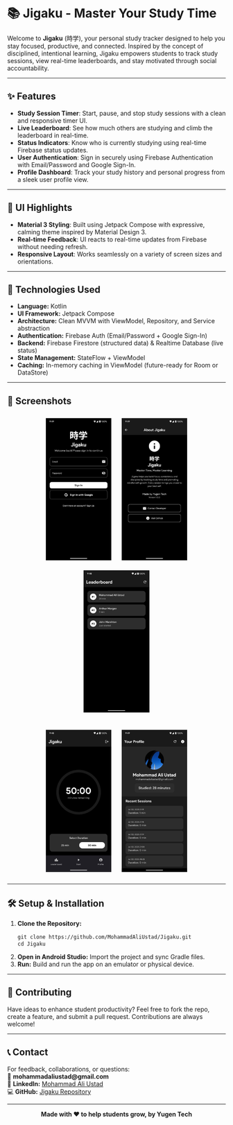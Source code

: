 <h1>📚 Jigaku - Master Your Study Time</h1>

<p>
  Welcome to <strong>Jigaku</strong> (時学), your personal study tracker designed to help you stay focused, productive, and connected. 
  Inspired by the concept of disciplined, intentional learning, Jigaku empowers students to track study sessions, view real-time leaderboards, 
  and stay motivated through social accountability.
</p>

<hr/>

<h2>✨ Features</h2>
<ul>
  <li><strong>Study Session Timer</strong>: Start, pause, and stop study sessions with a clean and responsive timer UI.</li>
  <li><strong>Live Leaderboard</strong>: See how much others are studying and climb the leaderboard in real-time.</li>
  <li><strong>Status Indicators</strong>: Know who is currently studying using real-time Firebase status updates.</li>
  <li><strong>User Authentication</strong>: Sign in securely using Firebase Authentication with Email/Password and Google Sign-In.</li>
  <li><strong>Profile Dashboard</strong>: Track your study history and personal progress from a sleek user profile view.</li>
</ul>

<hr/>

<h2>🎨 UI Highlights</h2>
<ul>
  <li><strong>Material 3 Styling</strong>: Built using Jetpack Compose with expressive, calming theme inspired by Material Design 3.</li>
  <li><strong>Real-time Feedback</strong>: UI reacts to real-time updates from Firebase without needing refresh.</li>
  <li><strong>Responsive Layout</strong>: Works seamlessly on a variety of screen sizes and orientations.</li>
</ul>

<hr/>

<h2>🚀 Technologies Used</h2>
<ul>
  <li><strong>Language:</strong> Kotlin</li>
  <li><strong>UI Framework:</strong> Jetpack Compose</li>
  <li><strong>Architecture:</strong> Clean MVVM with ViewModel, Repository, and Service abstraction</li>
  <li><strong>Authentication:</strong> Firebase Auth (Email/Password + Google Sign-In)</li>
  <li><strong>Backend:</strong> Firebase Firestore (structured data) & Realtime Database (live status)</li>
  <li><strong>State Management:</strong> StateFlow + ViewModel</li>
  <li><strong>Caching:</strong> In-memory caching in ViewModel (future-ready for Room or DataStore)</li>
</ul>

<hr/>

<h2>📸 Screenshots</h2>
<div align="center">
  <img src="Screenshots/1.jpg" width="30%" style="margin: 10px;" />
  <img src="Screenshots/2.jpg" width="30%" style="margin: 10px;" />
  <img src="Screenshots/3.jpg" width="30%" style="margin: 10px;" />
  <br/><br/>
  <img src="Screenshots/4.jpg" width="30%" style="margin: 10px;" />
  <img src="Screenshots/5.jpg" width="30%" style="margin: 10px;" />
</div>

<hr/>

<h2>🛠️ Setup & Installation</h2>
<ol>
  <li><strong>Clone the Repository:</strong>
    <pre><code>git clone https://github.com/MohammadAliUstad/Jigaku.git
cd Jigaku</code></pre>
  </li>
  <li><strong>Open in Android Studio:</strong> Import the project and sync Gradle files.</li>
  <li><strong>Run:</strong> Build and run the app on an emulator or physical device.</li>
</ol>

<hr/>

<h2>🌟 Contributing</h2>
<p>
  Have ideas to enhance student productivity? Feel free to fork the repo, create a feature, and submit a pull request. 
  Contributions are always welcome!
</p>

<hr/>

<h2>📞 Contact</h2>
<p>
  For feedback, collaborations, or questions:<br/>
  📧 <strong>mohammadaliustad@gmail.com</strong><br/>
  💼 <strong>LinkedIn:</strong> <a href="https://www.linkedin.com/in/mohammadaliustadtad/">Mohammad Ali Ustad</a><br/>
  💻 <strong>GitHub:</strong> <a href="https://github.com/MohammadAliUstad/Jigaku.git">Jigaku Repository</a>
</p>

<hr/>

<p align="center"><strong>Made with ❤️ to help students grow, by Yugen Tech</strong></p>
